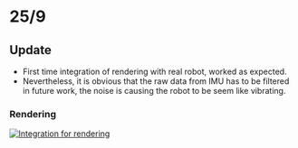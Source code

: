 # 25/9

## Update
- First time integration of rendering with real robot, worked as expected.
- Nevertheless, it is obvious that the raw data from IMU has to be filtered in future work, the noise is causing the robot to be seem like vibrating.

### Rendering
[![Integration for rendering](https://user-images.githubusercontent.com/42335542/192526777-0d95656f-95da-4cc4-bfcf-c78474aabbac.png)](https://drive.google.com/file/d/1tM8EbuWiZtU_QLRiKonihn1oUo041ZsT/view)